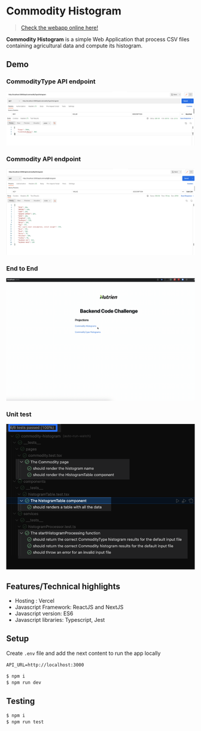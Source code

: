 # Commodity Histogram

> [Check the webapp online here!](https://commodity-histogram.vercel.app)

**Commodity Histogram** is a simple Web Application that process CSV files containing agricultural data and compute its histogram.

## Demo

### CommodityType API endpoint

![app demo screenshot](docs/screenshots/comodityType-endpoint.png)

### Commodity API endpoint

![app demo screenshot](docs/screenshots/comodity-endpoint.png)

### End to End

![app demo screenshot](docs/screenshots/demo.gif)

### Unit test

![app demo screenshot](docs/screenshots/testing.png)

## Features/Technical highlights

-   Hosting : Vercel
-   Javascript Framework: ReactJS and NextJS
-   Javascript version: ES6
-   Javascript libraries: Typescript, Jest

## Setup

Create `.env` file and add the next content to run the app locally

```
API_URL=http://localhost:3000
```

```bash
$ npm i
$ npm run dev 
```

## Testing

```bash
$ npm i
$ npm run test 
```